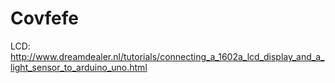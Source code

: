 # Covfefe

LCD: http://www.dreamdealer.nl/tutorials/connecting_a_1602a_lcd_display_and_a_light_sensor_to_arduino_uno.html


